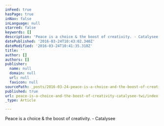 ```yaml
---
inFeed: true
hasPage: true
inNav: false
inLanguage: null
starred: false
keywords: []
description: 'Peace is a choice & the boost of creativity. - Catalysee Twitter'
datePublished: '2016-03-24T10:43:02.340Z'
dateModified: '2016-03-24T10:41:35.318Z'
title: ''
author: []
authors: []
publisher:
  name: null
  domain: null
  url: null
  favicon: null
sourcePath: _posts/2016-03-24-peace-is-a-choice-and-the-boost-of-creativity-catalysee-twi.md
published: true
url: peace-is-a-choice-and-the-boost-of-creativity-catalysee-twi/index.html
_type: Article

---
```

Peace is a choice & the boost of creativity. - Catalysee